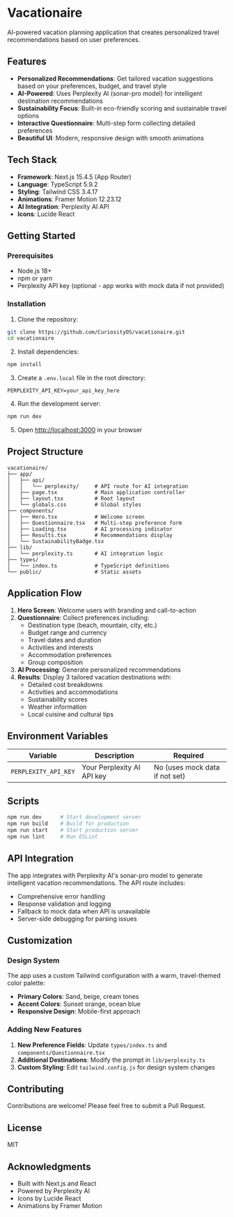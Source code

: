 # Vacationaire

AI-powered vacation planning application that creates personalized travel recommendations based on user preferences.

## Features

- **Personalized Recommendations**: Get tailored vacation suggestions based on your preferences, budget, and travel style
- **AI-Powered**: Uses Perplexity AI (sonar-pro model) for intelligent destination recommendations
- **Sustainability Focus**: Built-in eco-friendly scoring and sustainable travel options
- **Interactive Questionnaire**: Multi-step form collecting detailed preferences
- **Beautiful UI**: Modern, responsive design with smooth animations

## Tech Stack

- **Framework**: Next.js 15.4.5 (App Router)
- **Language**: TypeScript 5.9.2
- **Styling**: Tailwind CSS 3.4.17
- **Animations**: Framer Motion 12.23.12
- **AI Integration**: Perplexity AI API
- **Icons**: Lucide React

## Getting Started

### Prerequisites

- Node.js 18+ 
- npm or yarn
- Perplexity API key (optional - app works with mock data if not provided)

### Installation

1. Clone the repository:
```bash
git clone https://github.com/CuriosityOS/vacationaire.git
cd vacationaire
```

2. Install dependencies:
```bash
npm install
```

3. Create a `.env.local` file in the root directory:
```env
PERPLEXITY_API_KEY=your_api_key_here
```

4. Run the development server:
```bash
npm run dev
```

5. Open [http://localhost:3000](http://localhost:3000) in your browser

## Project Structure

```
vacationaire/
├── app/
│   ├── api/
│   │   └── perplexity/     # API route for AI integration
│   ├── page.tsx            # Main application controller
│   ├── layout.tsx          # Root layout
│   └── globals.css         # Global styles
├── components/
│   ├── Hero.tsx            # Welcome screen
│   ├── Questionnaire.tsx   # Multi-step preference form
│   ├── Loading.tsx         # AI processing indicator
│   ├── Results.tsx         # Recommendations display
│   └── SustainabilityBadge.tsx
├── lib/
│   └── perplexity.ts       # AI integration logic
├── types/
│   └── index.ts            # TypeScript definitions
└── public/                 # Static assets
```

## Application Flow

1. **Hero Screen**: Welcome users with branding and call-to-action
2. **Questionnaire**: Collect preferences including:
   - Destination type (beach, mountain, city, etc.)
   - Budget range and currency
   - Travel dates and duration
   - Activities and interests
   - Accommodation preferences
   - Group composition
3. **AI Processing**: Generate personalized recommendations
4. **Results**: Display 3 tailored vacation destinations with:
   - Detailed cost breakdowns
   - Activities and accommodations
   - Sustainability scores
   - Weather information
   - Local cuisine and cultural tips

## Environment Variables

| Variable | Description | Required |
|----------|-------------|----------|
| `PERPLEXITY_API_KEY` | Your Perplexity AI API key | No (uses mock data if not set) |

## Scripts

```bash
npm run dev      # Start development server
npm run build    # Build for production
npm run start    # Start production server
npm run lint     # Run ESLint
```

## API Integration

The app integrates with Perplexity AI's sonar-pro model to generate intelligent vacation recommendations. The API route includes:

- Comprehensive error handling
- Response validation and logging
- Fallback to mock data when API is unavailable
- Server-side debugging for parsing issues

## Customization

### Design System

The app uses a custom Tailwind configuration with a warm, travel-themed color palette:

- **Primary Colors**: Sand, beige, cream tones
- **Accent Colors**: Sunset orange, ocean blue
- **Responsive Design**: Mobile-first approach

### Adding New Features

1. **New Preference Fields**: Update `types/index.ts` and `components/Questionnaire.tsx`
2. **Additional Destinations**: Modify the prompt in `lib/perplexity.ts`
3. **Custom Styling**: Edit `tailwind.config.js` for design system changes

## Contributing

Contributions are welcome! Please feel free to submit a Pull Request.

## License

MIT

## Acknowledgments

- Built with Next.js and React
- Powered by Perplexity AI
- Icons by Lucide React
- Animations by Framer Motion